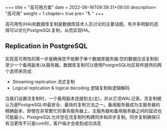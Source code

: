 +++
title = "高可用方案"
date =  2022-06-16T09:39:31+08:00
description= "高可用"
weight = 1
chapter= true
pre= "<b>1. </b>"
+++

高可用性(HA)和数据库复制是数据库技术人员讨论的主要话题。有许多明智的选择可以优化PostgreSQL复制，从而实现HA。

## Replication in PostgreSQL

实现高可用性的第一步是确保您不依赖于单个数据库服务器:您的数据应该复制到至少一个备用副本/从服务器。数据库复制可以使用PostgreSQL社区软件提供的两个选项来完成:

- Streaming replication 流式复制
- Logical replication & logical decoding 逻辑复制和逻辑解码

当我们设置流复制时，一个备用副本连接到主(主)，并从它流WAL记录。流复制被认为是PostgreSQL中最安全、最快的复制方法之一。备用服务器成为主服务器的精确副本，即使在非常繁忙的事务服务器上，主服务器和备用服务器之间的延迟也可能最小。PostgreSQL允许您在流复制时构建同步和异步复制。同步复制确保只有当更改不只是com时，客户端才会收到成功消息


